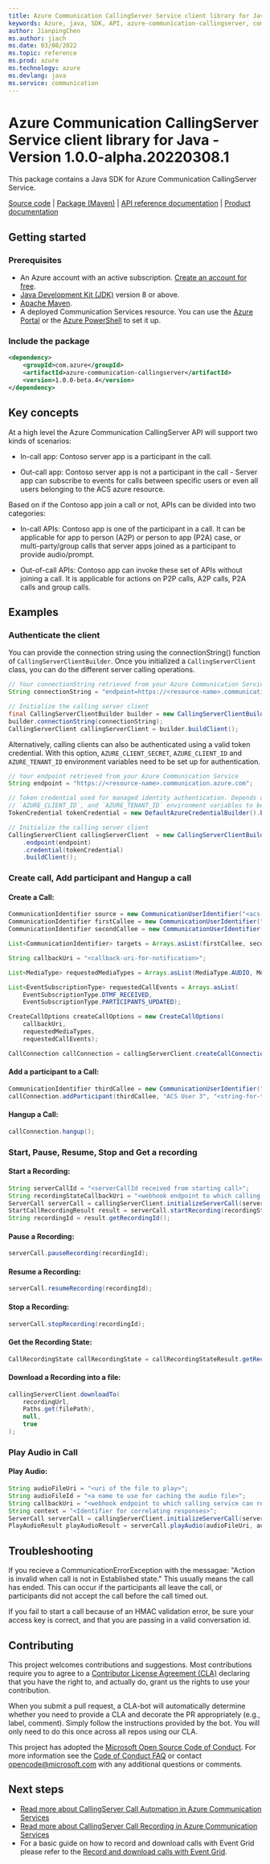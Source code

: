 ```yaml
---
title: Azure Communication CallingServer Service client library for Java
keywords: Azure, java, SDK, API, azure-communication-callingserver, communication
author: JianpingChen
ms.author: jiach
ms.date: 03/08/2022
ms.topic: reference
ms.prod: azure
ms.technology: azure
ms.devlang: java
ms.service: communication
---
```

# Azure Communication CallingServer Service client library for Java - Version 1.0.0-alpha.20220308.1 


This package contains a Java SDK for Azure Communication CallingServer Service.

[Source code][source] | [Package (Maven)][package] | [API reference documentation][api_documentation]
| [Product documentation][product_docs]

## Getting started

### Prerequisites

- An Azure account with an active subscription. [Create an account for free](https://azure.microsoft.com/free/?WT.mc_id=A261C142F).
- [Java Development Kit (JDK)](https://docs.microsoft.com/java/azure/jdk/?view=azure-java-stable) version 8 or above.
- [Apache Maven](https://maven.apache.org/download.cgi).
- A deployed Communication Services resource. You can use the [Azure Portal](https://docs.microsoft.com/azure/communication-services/quickstarts/create-communication-resource?tabs=windows&pivots=platform-azp) or the [Azure PowerShell](https://docs.microsoft.com/powershell/module/az.communication/new-azcommunicationservice) to set it up.

### Include the package

[//]: # ({x-version-update-start;com.azure:azure-communication-callingserver;current})
```xml
<dependency>
    <groupId>com.azure</groupId>
    <artifactId>azure-communication-callingserver</artifactId>
    <version>1.0.0-beta.4</version>
</dependency>
```
[//]: # ({x-version-update-end})

## Key concepts

At a high level the Azure Communication CallingServer API will support two kinds of scenarios:

- In-call app: Contoso server app is a participant in the call.  

- Out-call app: Contoso server app is not a participant in the call - Server app can subscribe to events for calls between specific users or even all users belonging to the ACS azure resource.  

Based on if the Contoso app join a call or not, APIs can be divided into two categories:   

- In-call APIs: Contoso app is one of the participant in a call. It can be applicable for app to person (A2P) or person to app (P2A) case, or multi-party/group calls that server apps joined as a participant to provide audio/prompt.  

- Out-of-call APIs: Contoso app can invoke these set of APIs without joining a call. It is applicable for actions on P2P calls, A2P calls, P2A calls and group calls.  

## Examples

### Authenticate the client


You can provide the connection string using the connectionString() function of `CallingServerClientBuilder`. Once you initialized a `CallingServerClient` class, you can do the different server calling operations.

```java readme-sample-createCallingServerClient
// Your connectionString retrieved from your Azure Communication Service
String connectionString = "endpoint=https://<resource-name>.communication.azure.com/;accesskey=<access-key>";

// Initialize the calling server client
final CallingServerClientBuilder builder = new CallingServerClientBuilder();
builder.connectionString(connectionString);
CallingServerClient callingServerClient = builder.buildClient();
```

Alternatively, calling clients can also be authenticated using a valid token credential. With this option,
`AZURE_CLIENT_SECRET`, `AZURE_CLIENT_ID` and `AZURE_TENANT_ID` environment variables need to be set up for authentication. 

```java readme-sample-createCallingServerClientWithTokenCredential
// Your endpoint retrieved from your Azure Communication Service
String endpoint = "https://<resource-name>.communication.azure.com";

// Token credential used for managed identity authentication. Depends on `AZURE_CLIENT_SECRET`,
// `AZURE_CLIENT_ID`, and `AZURE_TENANT_ID` environment variables to be set up.
TokenCredential tokenCredential = new DefaultAzureCredentialBuilder().build();

// Initialize the calling server client
CallingServerClient callingServerClient  = new CallingServerClientBuilder()
    .endpoint(endpoint)
    .credential(tokenCredential)
    .buildClient();
```

### Create call, Add participant and Hangup a call

#### Create a Call: 

```java readme-sample-createCallConnection
CommunicationIdentifier source = new CommunicationUserIdentifier("<acs-user-identity>");
CommunicationIdentifier firstCallee = new CommunicationUserIdentifier("<acs-user-identity-1>");
CommunicationIdentifier secondCallee = new CommunicationUserIdentifier("<acs-user-identity-2>");

List<CommunicationIdentifier> targets = Arrays.asList(firstCallee, secondCallee);

String callbackUri = "<callback-uri-for-notification>";

List<MediaType> requestedMediaTypes = Arrays.asList(MediaType.AUDIO, MediaType.VIDEO);

List<EventSubscriptionType> requestedCallEvents = Arrays.asList(
    EventSubscriptionType.DTMF_RECEIVED,
    EventSubscriptionType.PARTICIPANTS_UPDATED);

CreateCallOptions createCallOptions = new CreateCallOptions(
    callbackUri,
    requestedMediaTypes,
    requestedCallEvents);

CallConnection callConnection = callingServerClient.createCallConnection(source, targets, createCallOptions);
```

#### Add a participant to a Call:

```java readme-sample-addParticipant
CommunicationIdentifier thirdCallee = new CommunicationUserIdentifier("<acs-user-identity-3>");
callConnection.addParticipant(thirdCallee, "ACS User 3", "<string-for-tracing-responses>");
```

#### Hangup a Call:

```java readme-sample-hangupCallConnection
callConnection.hangup();
```

### Start, Pause, Resume, Stop and Get a recording

#### Start a Recording: 

```java readme-sample-startRecording
String serverCallId = "<serverCallId received from starting call>";
String recordingStateCallbackUri = "<webhook endpoint to which calling service can report status>";
ServerCall serverCall = callingServerClient.initializeServerCall(serverCallId);
StartCallRecordingResult result = serverCall.startRecording(recordingStateCallbackUri);
String recordingId = result.getRecordingId();
```

#### Pause a Recording: 

```java readme-sample-pauseRecording
serverCall.pauseRecording(recordingId);
```

#### Resume a Recording: 

```java readme-sample-resumeRecording
serverCall.resumeRecording(recordingId);
```

#### Stop a Recording: 

```java readme-sample-stopRecording
serverCall.stopRecording(recordingId);
```

#### Get the Recording State: 

```java readme-sample-getRecordingState
CallRecordingState callRecordingState = callRecordingStateResult.getRecordingState();
```

#### Download a Recording into a file:

```java readme-sample-getRecordingStream
callingServerClient.downloadTo(
    recordingUrl,
    Paths.get(filePath),
    null,
    true
);
```
### Play Audio in Call

#### Play Audio: 

```java readme-sample-playAudio
String audioFileUri = "<uri of the file to play>";
String audioFileId = "<a name to use for caching the audio file>";
String callbackUri = "<webhook endpoint to which calling service can report status>";
String context = "<Identifier for correlating responses>";
ServerCall serverCall = callingServerClient.initializeServerCall(serverCallId);
PlayAudioResult playAudioResult = serverCall.playAudio(audioFileUri, audioFileId, callbackUri, context);
```

## Troubleshooting

If you recieve a CommunicationErrorException with the messagae: "Action is invalid when call is not in Established state." This usually means the call has ended. This can occur if the participants all leave
the call, or participants did not accept the call before the call timed out. 

If you fail to start a call because of an HMAC validation error, be sure your access key is correct, and
that you are passing in a valid conversation id.

## Contributing

This project welcomes contributions and suggestions. Most contributions require you to agree to a [Contributor License Agreement (CLA)][cla] declaring that you have the right to, and actually do, grant us the rights to use your contribution.

When you submit a pull request, a CLA-bot will automatically determine whether you need to provide a CLA and decorate the PR appropriately (e.g., label, comment). Simply follow the instructions provided by the bot. You will only need to do this once across all repos using our CLA.

This project has adopted the [Microsoft Open Source Code of Conduct][coc]. For more information see the [Code of Conduct FAQ][coc_faq] or contact [opencode@microsoft.com][coc_contact] with any additional questions or comments.

## Next steps

- [Read more about CallingServer Call Automation in Azure Communication Services][call_automation_apis_overview]
- [Read more about CallingServer Call Recording in Azure Communication Services][call_recording_overview]
- For a basic guide on how to record and download calls with Event Grid please refer to the [Record and download calls with Event Grid][record_and_download_calls_with_event_grid].

<!-- LINKS -->
[cla]: https://cla.microsoft.com
[coc]: https://opensource.microsoft.com/codeofconduct/
[coc_faq]: https://opensource.microsoft.com/codeofconduct/faq/
[coc_contact]: mailto:opencode@microsoft.com
[product_docs]: https://docs.microsoft.com/azure/communication-services/
[package]: https://search.maven.org/artifact/com.azure/azure-communication-callingserver
[api_documentation]: https://aka.ms/java-docs
[call_automation_apis_overview]:https://docs.microsoft.com/azure/communication-services/concepts/voice-video-calling/call-automation-apis
[call_recording_overview]:https://docs.microsoft.com/azure/communication-services/concepts/voice-video-calling/call-recording
[record_and_download_calls_with_event_grid]:https://docs.microsoft.com/azure/communication-services/quickstarts/voice-video-calling/download-recording-file-sample
[source]: https://github.com/Azure/azure-sdk-for-java/tree/main/sdk/communication/azure-communication-callingserver/src

